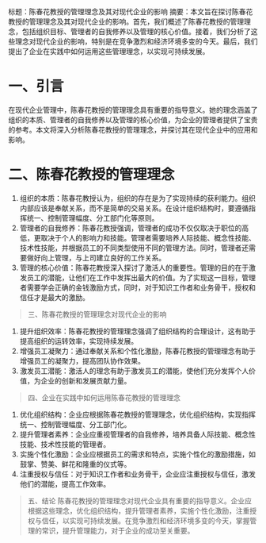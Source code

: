 标题：陈春花教授的管理理念及其对现代企业的影响
摘要：本文旨在探讨陈春花教授的管理理念及其对现代企业的影响。首先，我们概述了陈春花教授的管理理念，包括组织目标、管理者的自我修养以及管理的核心价值。接着，我们分析了这些理念对现代企业的影响，特别是在竞争激烈和经济环境多变的今天。最后，我们提出了企业在实践中如何运用这些管理理念，以实现可持续发展。
# 一、引言
在现代企业管理中，陈春花教授的管理理念具有重要的指导意义。她的理念涵盖了组织的本质、管理者的自我修养以及管理的核心价值，为企业的管理者提供了宝贵的参考。本文将深入分析陈春花教授的管理理念，并探讨其在现代企业中的应用和影响。
# 二、陈春花教授的管理理念
1. 组织的本质：陈春花教授认为，组织的存在是为了实现持续的获利能力。组织内部应该是奉献关系，而不是简单的交易关系。在设计组织结构时，要遵循指挥统一、控制管理幅度、分工部门化等原则。
2. 管理者的自我修养：陈春花教授强调，管理者的成功不仅仅取决于职位的高低，更取决于个人的影响力和技能。管理者需要培养人际技能、概念性技能、技术性技能，并根据员工的不同类型使用不同的管理方法。同时，管理者还需要做好向上管理，与上司建立良好的工作关系。
3. 管理的核心价值：陈春花教授深入探讨了激活人的重要性。管理的目的在于激发员工的潜能，让他们在工作中发挥出最大的价值。为了实现这一目标，管理者需要学会正确的金钱激励方式，同时，对于知识工作者和业务骨干，授权和信任才是最大的激励。
>三、陈春花教授的管理理念对现代企业的影响
1. 提升组织效率：陈春花教授的管理理念强调了组织结构的合理设计，这有助于提高组织的运转效率，实现持续发展。
2. 增强员工凝聚力：通过奉献关系和个性化激励，陈春花教授的管理理念有助于增强员工的凝聚力，提高团队协作效果。
3. 激发员工潜能：激活人的理念有助于激发员工的潜能，使他们充分发挥个人价值，为企业的创新和发展贡献力量。
>四、企业在实践中如何运用陈春花教授的管理理念
1. 优化组织结构：企业应根据陈春花教授的管理理念，优化组织结构，实现指挥统一、控制管理幅度、分工部门化。
2. 提升管理者素养：企业应重视管理者的自我修养，培养具备人际技能、概念性技能、技术性技能的管理者。
3. 实施个性化激励：企业应根据员工的需求和特点，实施个性化的激励措施，如鼓掌、赞美、鲜花和隆重的仪式等。
4. 注重授权与信任：对于知识工作者和业务骨干，企业应注重授权与信任，激发他们的潜能，提高工作效率。
>五、结论
陈春花教授的管理理念对现代企业具有重要的指导意义。企业应根据这些理念，优化组织结构，提升管理者素养，实施个性化激励，注重授权与信任，以实现可持续发展。在竞争激烈和经济环境多变的今天，掌握管理的常识，提升管理能力，对于企业的成功至关重要。
